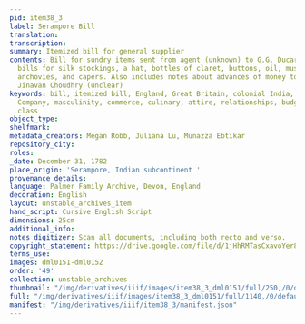 ```yaml
---
pid: item38_3
label: Serampore Bill
translation:
transcription:
summary: Itemized bill for general supplier
contents: Bill for sundry items sent from agent (unknown) to G.G. Ducarel, including
  bills for silk stockings, a hat, bottles of claret, buttons, oil, mustard, cucumber,
  anchovies, and capers. Also includes notes about advances of money to a man named
  Jinavan Choudhry (unclear)
keywords: bill, itemized bill, England, Great Britain, colonial India, East India
  Company, masculinity, commerce, culinary, attire, relationships, budget, household,
  class
object_type:
shelfmark:
metadata_creators: Megan Robb, Juliana Lu, Munazza Ebtikar
repository_city:
roles:
_date: December 31, 1782
place_origin: 'Serampore, Indian subcontinent '
provenance_details:
language: Palmer Family Archive, Devon, England
decoration: English
layout: unstable_archives_item
hand_script: Cursive English Script
dimensions: 25cm
additional_info:
notes_digitizer: Scan all documents, including both recto and verso.
copyright_statement: https://drive.google.com/file/d/1jHhRMTasCxavoYer89Wn8_Xn65nL0sW0/view?usp=sharing
terms_use:
images: dml0151-dml0152
order: '49'
collection: unstable_archives
thumbnail: "/img/derivatives/iiif/images/item38_3_dml0151/full/250,/0/default.jpg"
full: "/img/derivatives/iiif/images/item38_3_dml0151/full/1140,/0/default.jpg"
manifest: "/img/derivatives/iiif/item38_3/manifest.json"
---
```


